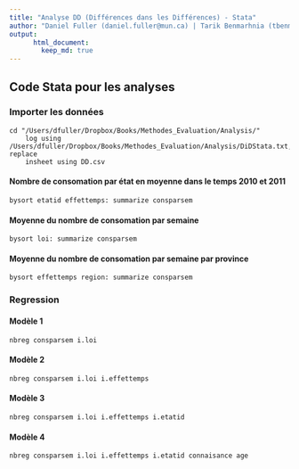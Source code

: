 ```yaml
---
title: "Analyse DD (Différences dans les Différences) - Stata"
author: "Daniel Fuller (daniel.fuller@mun.ca) | Tarik Benmarhnia (tbenmarhnia@ucsd.edu) | Britt McKinnon (britt.mckinnon@sickkids.ca)"
output:
      html_document:
        keep_md: true
---
```


## Code Stata pour les analyses

### Importer les données

```
cd "/Users/dfuller/Dropbox/Books/Methodes_Evaluation/Analysis/"
	log using /Users/dfuller/Dropbox/Books/Methodes_Evaluation/Analysis/DiDStata.txt, replace
	insheet using DD.csv
```
#### Nombre de consomation par état en moyenne dans le temps 2010 et 2011 

```
bysort etatid effettemps: summarize consparsem
```

#### Moyenne du nombre de consomation par semaine 
```
bysort loi: summarize consparsem 
```

#### Moyenne du nombre de consomation par semaine par province
```
bysort effettemps region: summarize consparsem
```

### Regression

#### Modèle 1
```
nbreg consparsem i.loi
```

#### Modèle 2
```
nbreg consparsem i.loi i.effettemps
```
#### Modèle 3
```
nbreg consparsem i.loi i.effettemps i.etatid
```

#### Modèle 4
```
nbreg consparsem i.loi i.effettemps i.etatid connaisance age
```

